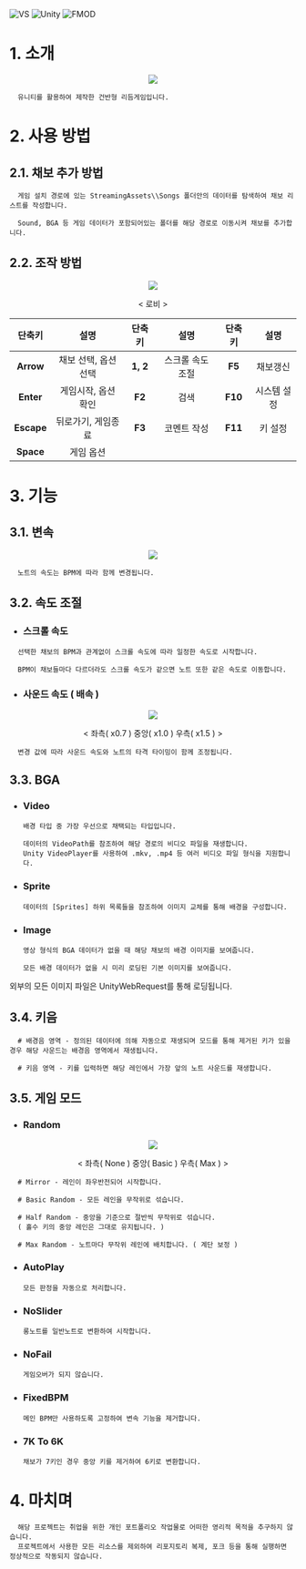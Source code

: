 ![VS](https://img.shields.io/badge/VS2022-v17.4.4-red?style=flat&logo=visualstudio)
![Unity](https://img.shields.io/badge/Unity-v2021.3.16f1-blue?style=flat&logo=unity)
![FMOD](https://img.shields.io/badge/FMOD-v2.01.11-brightgreen?style=flat&logo=FMOD)

# 1. 소개
<p align="center"> <img src="https://user-images.githubusercontent.com/19517385/248521254-e10cce6a-0735-48fe-94b8-ba8f311d1cd5.gif"> 

      유니티를 활용하여 제작한 건반형 리듬게임입니다.

# 2. 사용 방법
## 2.1. 채보 추가 방법

      게임 설치 경로에 있는 StreamingAssets\\Songs 폴더안의 데이터를 탐색하여 채보 리스트를 작성합니다.

      Sound, BGA 등 게임 데이터가 포함되어있는 폴더를 해당 경로로 이동시켜 채보를 추가합니다.
      
## 2.2. 조작 방법
<p align="center"> <img src="https://user-images.githubusercontent.com/19517385/250523465-ce91bbec-10b0-4907-9c3c-16c4e749fc09.gif">
<p align="center"> < 로비 >

|   단축키   |     설명                 |   단축키   |         설명          |   단축키   |         설명         |
|:----------:|:-----------------------:|:----------:|:--------------------:|:----------:|:-------------------:|
|**Arrow**   |채보 선택, 옵션 선택      |**1, 2**    |스크롤 속도 조절        |**F5**  |채보갱신                  |
|**Enter**   |게임시작, 옵션 확인       |**F2**      |검색                   |**F10** |시스템 설정               |
|**Escape**  |뒤로가기, 게임종료        |**F3**      |코멘트 작성             |**F11** |키 설정                  |
|**Space**   |게임 옵션                |            |                       |        |                         |


# 3. 기능
## 3.1. 변속
<p align="center"> <img src="https://user-images.githubusercontent.com/19517385/248521312-87d64431-838d-4022-8591-de8d8006d738.gif">    
            
      노트의 속도는 BPM에 따라 함께 변경됩니다.
      
## 3.2. 속도 조절
* ### 스크롤 속도
<p align="center">
      
      선택한 채보의 BPM과 관계없이 스크롤 속도에 따라 일정한 속도로 시작합니다.

      BPM이 채보들마다 다르더라도 스크롤 속도가 같으면 노트 또한 같은 속도로 이동합니다.
      
* ### 사운드 속도 ( 배속 )
<p align="center"> <img src="https://user-images.githubusercontent.com/19517385/248521330-a421424f-7475-4d59-884d-d0f7a7b272a4.gif">
<p align="center"> < 좌측( x0.7 ) 중앙( x1.0 ) 우측( x1.5 ) >
                
      변경 값에 따라 사운드 속도와 노트의 타격 타이밍이 함께 조정됩니다.
    
## 3.3. BGA
* ### Video
        
      배경 타입 중 가장 우선으로 채택되는 타입입니다.
      
      데이터의 VideoPath를 참조하여 해당 경로의 비디오 파일을 재생합니다.
      Unity VideoPlayer를 사용하여 .mkv, .mp4 등 여러 비디오 파일 형식을 지원합니다.
                     
* ### Sprite
      
      데이터의 [Sprites] 하위 목록들을 참조하여 이미지 교체를 통해 배경을 구성합니다.
              
* ### Image
      
      영상 형식의 BGA 데이터가 없을 때 해당 채보의 배경 이미지를 보여줍니다.
      
      모든 배경 데이터가 없을 시 미리 로딩된 기본 이미지를 보여줍니다.

외부의 모든 이미지 파일은 UnityWebRequest를 통해 로딩됩니다.

## 3.4. 키음

      # 배경음 영역 - 정의된 데이터에 의해 자동으로 재생되며 모드를 통해 제거된 키가 있을 경우 해당 사운드는 배경음 영역에서 재생됩니다.
                   
      # 키음 영역 - 키를 입력하면 해당 레인에서 가장 앞의 노트 사운드를 재생합니다.

## 3.5. 게임 모드
* ### Random
<p align="center"> <img src="https://user-images.githubusercontent.com/19517385/248521388-11f838dd-b02c-4e13-8eb8-f15a3b2b49e4.gif">
<p align="center"> < 좌측( None ) 중앙( Basic ) 우측( Max ) >

      # Mirror - 레인이 좌우반전되어 시작합니다.

      # Basic Random - 모든 레인을 무작위로 섞습니다.
      
      # Half Random - 중앙을 기준으로 절반씩 무작위로 섞습니다. 
      ( 홀수 키의 중앙 레인은 그대로 유지됩니다. )
      
      # Max Random - 노트마다 무작위 레인에 배치합니다. ( 계단 보정 )

* ### AutoPlay
      
      모든 판정을 자동으로 처리합니다.
      
* ### NoSlider
      
      롱노트를 일반노트로 변환하여 시작합니다.

* ### NoFail
      
      게임오버가 되지 않습니다.

* ### FixedBPM
     
      메인 BPM만 사용하도록 고정하여 변속 기능을 제거합니다.

* ### 7K To 6K
     
      채보가 7키인 경우 중앙 키를 제거하여 6키로 변환합니다.
  
# 4. 마치며

      해당 프로젝트는 취업을 위한 개인 포트폴리오 작업물로 어떠한 영리적 목적을 추구하지 않습니다.
      프로젝트에서 사용한 모든 리소스를 제외하여 리포지토리 복제, 포크 등을 통해 실행하면 정상적으로 작동되지 않습니다.
